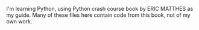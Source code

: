I'm learning Python, using Python crash course book by ERIC MATTHES as my guide. Many of these files here contain code from this book, not of my own work.
